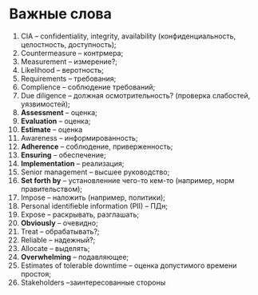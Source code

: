 # Важные слова

1. CIA – confidentiality, integrity, availability (конфиденциальность, целостность, доступность);
2. Countermeasure – контрмера;
3. Measurement – измерение?;
4. Likelihood – веротность;
5. Requirements – требования;
6. Complience – соблюдение требований;
7. Due diligence – должная осмотрительность? (проверка слабостей, уязвимостей);
8. **Assessment** – оценка;
9. **Evaluation** – оценка; 
9. **Estimate** – оценка
10. Awareness – информированность;
11. **Adherence** – соблюдение, приверженность;
12. **Ensuring** – обеспечение;
13. **Implementation** – реализация;
14. Senior management – высшее руководство;
15. **Set forth by** – установленние чего-то кем-то (например, норм правительством);
16. Impose – наложить (например, политики);
17. Personal identifieble information (PII) – ПДн;
18. Expose – раскрывать, разглашать;
19. **Obviously** – очевидно;
20. Treat – обрабатывать?;
21. Reliable – надежный?; 
21. Allocate – выделять;
21. **Overwhelming** – подавляющее;
21. Estimates of tolerable downtime – оценка допустимого времени простоя;
21. Stakeholders –заинтересованные стороны

